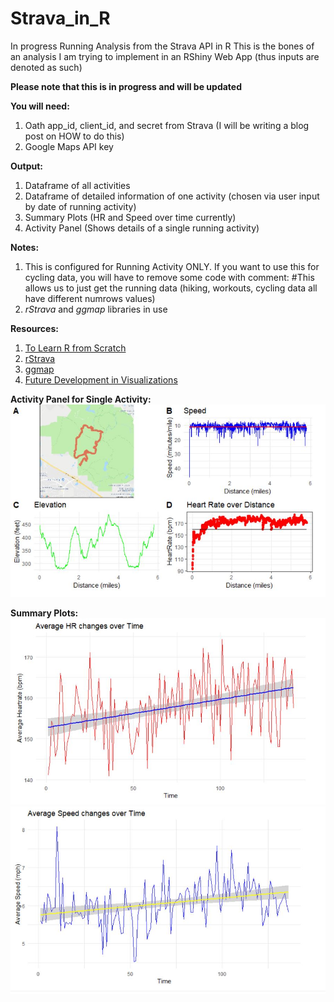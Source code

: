 # Strava_in_R
In progress Running Analysis from the Strava API in R
This is the bones of an analysis I am trying to implement in an RShiny Web App (thus inputs are denoted as such)

**Please note that this is in progress and will be updated**

**You will need:**
1. Oath app_id, client_id, and secret from Strava (I will be writing a blog post on HOW to do this)
2. Google Maps API key

**Output:**
1. Dataframe of all activities
2. Dataframe of detailed information of one activity (chosen via user input by date of running activity)
3. Summary Plots (HR and Speed over time currently)
4. Activity Panel (Shows details of a single running activity)

**Notes:**
1. This is configured for Running Activity ONLY. If you want to use this for cycling data, you will have to remove some code with comment: #This allows us to just get the running data (hiking, workouts, cycling data all have different numrows values)
2. *rStrava* and *ggmap* libraries in use

**Resources:**
1. [To Learn R from Scratch](https://github.com/swirldev/swirl_courses)
2. [rStrava](https://github.com/fawda123/rStrava)
3. [ggmap](https://github.com/dkahle/ggmap)
4. [Future Development in Visualizations](https://medium.com/@vovabilonenko/strava-activities-map-6cbce0380ec1)



**Activity Panel for Single Activity:**
![ActivityPanel](https://github.com/brinnaebent/Strava_in_R/blob/master/Output_Images/SingleActivityPanel.JPG)

**Summary Plots:**
![ActivityPanel](https://github.com/brinnaebent/Strava_in_R/blob/master/Output_Images/SummaryHR.JPG)
![ActivityPanel](https://github.com/brinnaebent/Strava_in_R/blob/master/Output_Images/SummarySpeed.JPG)
